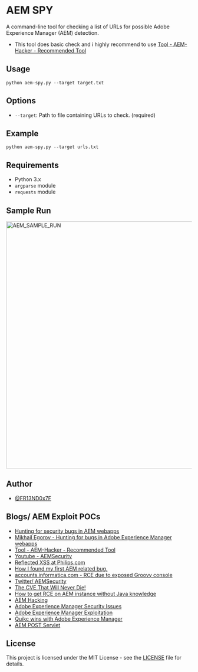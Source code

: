 # AEM SPY

A command-line tool for checking a list of URLs for possible Adobe Experience Manager (AEM) detection.
- This tool does basic check and i highly recommend to use [Tool - AEM-Hacker - Recommended Tool ](https://github.com/0ang3el/aem-hacker)

## Usage

`python aem-spy.py --target target.txt` 

## Options

-   `--target`: Path to file containing URLs to check. (required)

## Example

`python aem-spy.py --target urls.txt` 

## Requirements

-   Python 3.x
-   `argparse` module
-   `requests` module

## Sample Run

<img width="670" alt="AEM_SAMPLE_RUN" src="https://user-images.githubusercontent.com/60771253/236384884-180a1207-1296-4dba-adc3-ad7aa21f58c7.png">

## Author

-   [@FR13ND0x7F](https://twitter.com/fr13nd0x7f/)

## Blogs/ AEM Exploit POCs
- [Hunting for security bugs in AEM webapps](https://speakerdeck.com/0ang3el/hunting-for-security-bugs-in-aem-webapps)
- [Mikhail Egorov - Hunting for bugs in Adobe Experience Manager webapps](https://www.youtube.com/watch?v=BFQ9qQSBH6Y)
- [Tool - AEM-Hacker - Recommended Tool ](https://github.com/0ang3el/aem-hacker)
- [Youtube - AEMSecurity](https://www.youtube.com/@AEMSecurity)
- [Reflected XSS at Philips.com](https://medium.com/@jonathanbouman/reflected-xss-at-philips-com-e48bf8f9cd3c)
- [How I found my first AEM related bug.](https://infosecwriteups.com/how-i-found-my-first-aem-related-bug-5ea901aad3f4)
- [accounts.informatica.com - RCE due to exposed Groovy console](https://hackerone.com/reports/672243)
- [Twitter/ AEMSecurity](https://twitter.com/AEMSecurity)
- [The CVE That Will Never Die!](https://clarkvoss.medium.com/the-cve-that-will-never-die-86149b450840)
- [How to get RCE on AEM instance without Java knowledge](https://medium.com/@byq/how-to-get-rce-on-aem-instance-without-java-knowledge-a995ceab0a83)
- [AEM Hacking](https://aemcorner.com/aem-hacking/)
- [Adobe Experience Manager Security Issues](https://medium.com/@vsr061/adobe-experience-manager-security-issues-9b5bd24e0eb0)
- [Adobe Experience Manager Exploitation](https://medium.com/@SecTech/adobe-experience-manager-exploitation-24bd9eb75ed9)
- [Quikc wins with Adobe Experience Manager](https://www.pentestpartners.com/security-blog/quick-wins-with-adobe-experience-manager/)
- [AEM POST Servlet](https://medium.com/@toimrank/aem-post-servlet-e0b07ecc63ac)

## License

This project is licensed under the MIT License - see the [LICENSE](https://raw.githubusercontent.com/anmolksachan/aem-spy/main/LICENSE) file for details.

